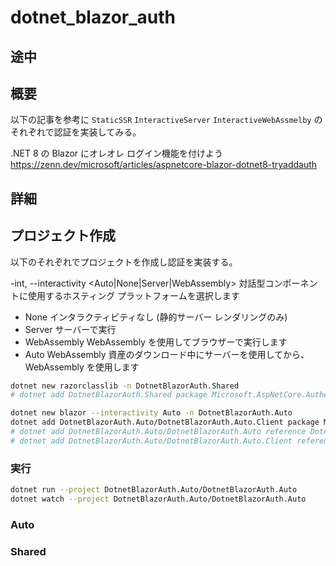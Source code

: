 # dotnet_blazor_auth

## 途中

## 概要
以下の記事を参考に `StaticSSR` `InteractiveServer` `InteractiveWebAssmelby` のそれぞれで認証を実装してみる。 

.NET 8 の Blazor にオレオレ ログイン機能を付けよう  
https://zenn.dev/microsoft/articles/aspnetcore-blazor-dotnet8-tryaddauth  

## 詳細

## プロジェクト作成
以下のそれぞれでプロジェクトを作成し認証を実装する。

-int, --interactivity <Auto|None|Server|WebAssembly>  対話型コンポーネントに使用するホスティング プラットフォームを選択します
* None         インタラクティビティなし (静的サーバー レンダリングのみ)
* Server       サーバーで実行
* WebAssembly  WebAssembly を使用してブラウザーで実行します
* Auto         WebAssembly 資産のダウンロード中にサーバーを使用してから、WebAssembly を使用します

```sh
dotnet new razorclasslib -n DotnetBlazorAuth.Shared
# dotnet add DotnetBlazorAuth.Shared package Microsoft.AspNetCore.Authentication ※古い、非推奨

dotnet new blazor --interactivity Auto -n DotnetBlazorAuth.Auto
dotnet add DotnetBlazorAuth.Auto/DotnetBlazorAuth.Auto.Client package Microsoft.AspNetCore.Components.Authorization --version 8.0.11
# dotnet add DotnetBlazorAuth.Auto/DotnetBlazorAuth.Auto reference DotnetBlazorAuth.Shared
# dotnet add DotnetBlazorAuth.Auto/DotnetBlazorAuth.Auto.Client reference DotnetBlazorAuth.Shared
```

### 実行
```sh
dotnet run --project DotnetBlazorAuth.Auto/DotnetBlazorAuth.Auto
dotnet watch --project DotnetBlazorAuth.Auto/DotnetBlazorAuth.Auto
```

### Auto

### Shared

